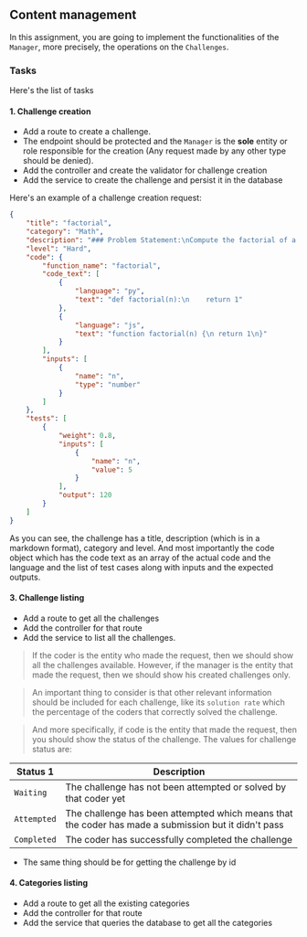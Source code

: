 
## Content management
In this assignment, you are going to implement the functionalities of the `Manager`, more precisely, the operations
on the `Challenges`.

### Tasks
Here's the list of tasks

#### 1. Challenge creation
- Add a route to create a challenge.
- The endpoint should be protected and the `Manager` is the **sole** entity or role responsible
for the creation (Any request made by any other type should be denied).
- Add the controller and create the validator for challenge creation
- Add the service to create the challenge and persist it in the database

Here's an example of a challenge creation request:
```json
{
    "title": "factorial",
    "category": "Math",
    "description": "### Problem Statement:\nCompute the factorial of a non-negative integer `n`, denoted as `n!`. The factorial of `n` is the product of all positive integers less than or equal to `n`.\n\n### Example:\nFor example, the factorial of `5` is `5! = 5 * 4 * 3 * 2 * 1 = 120`.\n\n### Constraints:\n- The input `n` is a non-negative integer.\n- `0 <= n <= 20`.\n\n### Approach:\nA simple approach to compute the factorial of `n` is to use recursion. We define a recursive function `factorial(n)` that returns the factorial of `n`. The base case of the recursion is when `n` is `0` or `1`, in which case the factorial is `1`. Otherwise, we recursively compute the factorial of `n-1` and multiply it by `n`.\n\n### Implementation:\nTo implement this, we can define a recursive function `factorial(n)` that takes a non-negative integer `n` as input and returns its factorial. In the function, we handle the base case when `n` is `0` or `1`, and recursively call `factorial(n-1)` for other values of `n`. Finally, we return the product of `n` and the factorial of `n-1`.",
    "level": "Hard",
    "code": {
        "function_name": "factorial",
        "code_text": [
            {
                "language": "py",
                "text": "def factorial(n):\n    return 1"
            },
            {
                "language": "js",
                "text": "function factorial(n) {\n return 1\n}"
            }
        ],
        "inputs": [
            {
                "name": "n",
                "type": "number"
            }
        ]
    },
    "tests": [
        {
            "weight": 0.8,
            "inputs": [
                {
                    "name": "n",
                    "value": 5
                }
            ],
            "output": 120
        }
    ]
}
```

As you can see, the challenge has a title, description (which is in a markdown format), category and level.
And most importantly the code object which has the code text as an array of the actual code and the language and the list of test cases along with inputs
and the expected outputs.


#### 3. Challenge listing

- Add a route to get all the challenges
- Add the controller for that route
- Add the service to list all the challenges.

> If the coder is the entity who made the request, then we should show all the challenges available.
However, if the manager is the entity that made the request, then we should show his created challenges only.

> An important thing to consider is that other relevant information should be included for each
challenge, like its `solution rate` which the percentage of the coders that correctly solved the challenge.

> And more specifically, if code is the entity that made the request, then you should show the status of the challenge. The values for challenge status
are:

| Status 1     | Description                                                                                          |
|--------------|------------------------------------------------------------------------------------------------------|
| `Waiting`    | The challenge has not been attempted or solved by that coder yet                                     |
| `Attempted`  | The challenge has been attempted which means that the coder has made a submission but it didn't pass |
| `Completed`  | The coder has successfully completed the challenge                                                   |




- The same thing should be for getting the challenge by id


#### 4. Categories listing
- Add a route to get all the existing categories
- Add the controller for that route
- Add the service that queries the database to get all the categories

